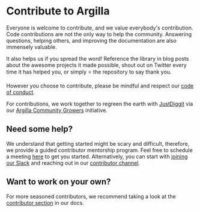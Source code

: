 # Contribute to Argilla

Everyone is welcome to contribute, and we value everybody's contribution. Code
contributions are not the only way to help the community. Answering questions, helping
others, and improving the documentation are also immensely valuable.

It also helps us if you spread the word! Reference the library in blog posts
about the awesome projects it made possible, shout out on Twitter every time it has
helped you, or simply ⭐️ the repository to say thank you.

However you choose to contribute, please be mindful and respect our
[code of conduct](https://github.com/argilla-io/argilla/blob/main/CODE_OF_CONDUCT.md).

For contributions, we work together to regreen the earth with [JustDiggit](https://justdiggit.org/) via our [Argilla Community Growers](https://argilla.io/blog/introducing-argilla-community-growers/) initiative.

## Need some help?

We understand that getting started might be scary and difficult, therefore, we provide a guided contributor mentorship program. Feel free to schedule a meeting [here](https://calendly.com/argilla-office-hours/30min) to get you started. Alternatively, you can start with [joining our Slack](https://join.slack.com/t/rubrixworkspace/shared_invite/zt-whigkyjn-a3IUJLD7gDbTZ0rKlvcJ5g) and reaching out in our [contributor channel](https://rubrixworkspace.slack.com/archives/C05BCGM277B).

## Want to work on your own?

For more seasoned contributors, we recommend taking a look at the [contributor section](https://docs.argilla.io/en/latest/community/contributing.html) in our docs.

